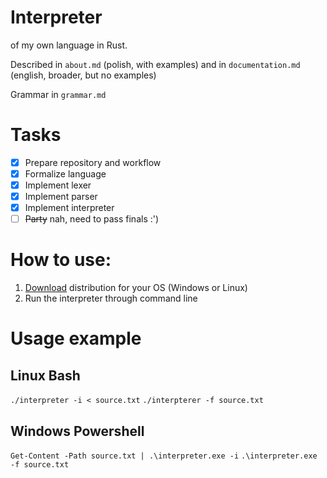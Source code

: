 # Interpreter
of my own language in Rust.

Described in `about.md` (polish, with examples)
and in `documentation.md` (english, broader, but no examples)

Grammar in `grammar.md`

# Tasks
- [x] Prepare repository and workflow
- [x] Formalize language
- [x] Implement lexer
- [x] Implement parser
- [x] Implement interpreter
- [ ] ~~Party~~ nah, need to pass finals :')

# How to use:
1. [Download](https://github.com/MiniaczQ/interpreter/releases) distribution for your OS (Windows or Linux)
2. Run the interpreter through command line

# Usage example
## Linux Bash
`./interpreter -i < source.txt`
`./interpterer -f source.txt`

## Windows Powershell
`Get-Content -Path source.txt | .\interpreter.exe -i`
`.\interpreter.exe -f source.txt`
